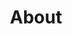 ---
title : "About"
description : "this is meta description"
layout : "about"
draft : false

# about_us
about_us:
  enable: true
  image: "images/about-image.webp"
  title: "Our mission is to help you scale through smart solutions"
  subtitle: "About Us"
  content: "We have spent way too much time with tedious DevOp-Tasks in the past, which can easily be automated. This is how the idea of EasyServices at EasyCloudHost.de was born."

# facts
facts:
  enable: false
  fact_item:
  - title: "Active Users"
    counter: "550"
    counter_append: ""
    counter_prepend: "K+"
    description: "Lorem ipsum dolor adsmet, consectet adipiscing elit cau."
  - title: "Team Members"
    counter: "185"
    counter_append: ""
    counter_prepend: "+"
    description: "Lorem ipsum dolor adsmet, consectet adipiscing elit cau."
  - title: "Funding Raised"
    counter: "23"
    counter_append: "$"
    counter_prepend: "M"
    description: "Lorem ipsum dolor adsmet, consectet adipiscing elit cau."
  - title: "In Business"
    counter: "7"
    counter_append: ""
    counter_prepend: " Years"
    description: "Lorem ipsum dolor adsmet, consectet adipiscing elit cau."

# our story
our_story:
  enable: true
  title: "The great story starts with a great team"
  subtitle: "Our Story"
  content: "Justin is a Freelance Data Engineer / Solution Architect working on AWS and Kubernetes projects, where he helped customers to make use of their data. Whilst working on these projects, he soon discovered that a lot of parts were repetitive, and programmed own little helper scripts and SAAS applications to make his life easier. Soon he discovered, that his collection of tools and services could be wrapped into a whole new offering, and help other people struggling with the same problems."
  image:
  - item: "images/story-01.webp"
  - item: "images/story-02.webp"

# team
team:
  enable: true
  title: "The amazing team behind EasyCloudHost.de"
  subtitle: "Our Team Members"
  content: "Meet our smart and international team that will help you transform your ideas into reality."

  team_item:
  - name: "Justin Güse"
    designation: "CEO & Co-Founder"
    image: "images/team/justin-circle.jpg"
    description: "Loves Data in Kubernetes & AWS, plays Guitar and enjoys summer days at the lake."
    social_links:
    - icon: "fab fa-github"
      link: "https://github.com/JustinGuese"
    - icon: "fab fa-linkedin"
      link: "https://www.linkedin.com/in/justin-guese/"

  - name: "Ralph Edwards"
    designation: "Frontend Developer"
    image: "images/team/04.webp"
    description: "React Geek, loves Web3 and hiking."
    social_links:
    - icon: "fab fa-facebook"
      link: "#!"
    - icon: "fab fa-twitter"
      link: "#!"
    - icon: "fab fa-github"
      link: "#!"

  - name: "Kathryn Murphy"
    designation: "Support & PM"
    image: "images/team/05.webp"
    description: "Helps to answer questions and takes care of project management tasks. Loves her dog and walks in the forest."
    social_links:
    - icon: "fab fa-facebook"
      link: "#!"
    - icon: "fab fa-twitter"
      link: "#!"
    - icon: "fab fa-github"
      link: "#!"

---